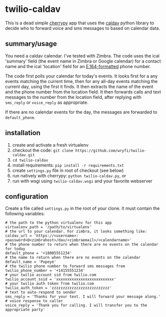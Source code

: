 # twilio-caldav

This is a dead simple [cherrypy](http://www.cherrypy.org) app that uses the [caldav](http://pypi.python.org/pypi/caldav) python library to decide who to forward voice and sms messages to based on calendar data.

## summary/usage

You need a caldav calendar. I've tested with Zimbra. The code uses the ical 'summary' field (the event name in Zimbra or Google calendar) for a contact name and the ical 'location' field for an [E.164-formatted]( http://www.twilio.com/help/faq/phone-numbers/how-do-i-format-phone-numbers-to-work-internationally) phone number.

The code first polls your calendar for today's events. It looks first for a any events matching the current time, then for any all-day events matching the current day, using the first it finds. It then extracts the name of the event and the phone number from the location field. It then forwards calls and text messages to the number from the location field, after replying with `sms_reply` or `voice_reply` as appropriate.

If there are no calendar events for the day, the messages are forwarded to `default_phone`.

## installation

1. create and activate a fresh virtualenv
1. checkout the code: `git clone https://github.com/wryfi/twilio-caldav.git`
1. `cd twilio-caldav`
1. install requirements: `pip install -r requirements.txt`
1. create `settings.py` file in root of checkout (see below)
1. run natively with cherrypy: `python twilio-caldav.py`, or
1. run with wsgi using `twilio-caldav.wsgi` and your favorite webserver

## configuration

Create a file called `settings.py` in the root of your clone. It must contain the following variables:

    # the path to the python virtualenv for this app
    virtualenv_path = '/path/to/virtualenv'
    # the url to your calendar. For zimbra, it looks something like:
    caldav_url = 'https://<username>:<password>@<zimbrahost>/dav/<zimbraemail>/<calendarname>'
    # the phone number to return when there are no events on the calendar for today
    default_phone = '+18005551234'
    # the name to return when there are no events on the calendar
    default_name = 'Popeye'
    # the twilio phone number to forward sms messages from
    twilio_phone_number = '+14155551234'
    # your twilio account sid from twilio.com
    twilio_account_ssid = 'xxxxxxxxxxxxxxxxxxxxxxxxxx'
    # your twilio auth token from twilio.com
    twilio_auth_token = 'zzzzzzzzzzzzzzzzzzzzzzzzzz'
    # text to auto-respond to sender
    sms_reply = 'Thanks for your text. I will forward your message along.'
    # voice response to caller
    voice_reply = 'Thank you for calling. I will transfer you to the appropriate party'